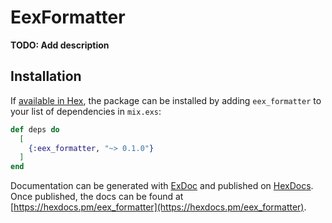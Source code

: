 # EexFormatter

**TODO: Add description**

## Installation

If [available in Hex](https://hex.pm/docs/publish), the package can be installed
by adding `eex_formatter` to your list of dependencies in `mix.exs`:

```elixir
def deps do
  [
    {:eex_formatter, "~> 0.1.0"}
  ]
end
```

Documentation can be generated with [ExDoc](https://github.com/elixir-lang/ex_doc)
and published on [HexDocs](https://hexdocs.pm). Once published, the docs can
be found at [https://hexdocs.pm/eex_formatter](https://hexdocs.pm/eex_formatter).

